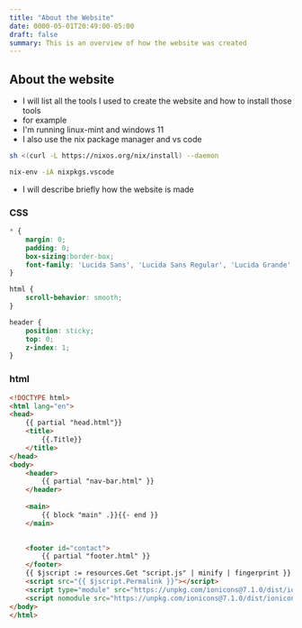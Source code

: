 ```yaml
---
title: "About the Website"
date: 0000-05-01T20:49:00-05:00
draft: false
summary: This is an overview of how the website was created
---
```


## About the website

* I will list all the tools I used to create the website and how to install those tools
* for example
* I'm running linux-mint and windows 11
* I also use the nix package manager and vs code
```bash
sh <(curl -L https://nixos.org/nix/install) --daemon

nix-env -iA nixpkgs.vscode

```
* I will describe briefly how the website is made

### CSS
```css
* {
    margin: 0;
    padding: 0;
    box-sizing:border-box;
    font-family: 'Lucida Sans', 'Lucida Sans Regular', 'Lucida Grande', 'Lucida Sans Unicode', Geneva, Verdana, sans-serif;
}

html {
    scroll-behavior: smooth;
}

header {
    position: sticky;
    top: 0;
    z-index: 1;
}
```

### html
```html
<!DOCTYPE html>
<html lang="en">
<head>
    {{ partial "head.html"}}
    <title>
        {{.Title}}
    </title>
</head>
<body>
    <header>
        {{ partial "nav-bar.html" }}
    </header>
    
    <main>
        {{ block "main" .}}{{- end }}
    </main>
    

    <footer id="contact">
        {{ partial "footer.html" }}
    </footer>
    {{ $jscript := resources.Get "script.js" | minify | fingerprint }}
    <script src="{{ $jscript.Permalink }}"></script>
    <script type="module" src="https://unpkg.com/ionicons@7.1.0/dist/ionicons/ionicons.esm.js"></script>
    <script nomodule src="https://unpkg.com/ionicons@7.1.0/dist/ionicons/ionicons.js"></script>
</body>
</html>
```

